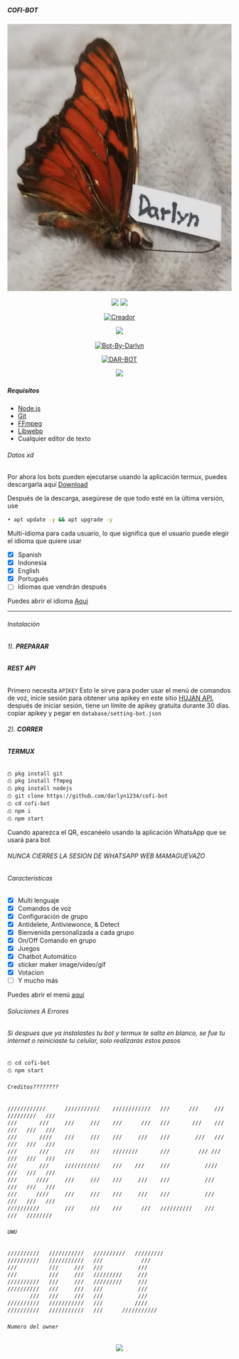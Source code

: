 ##### COFI-BOT

<p align="center">
<img src="https://github.com/darlyn1234/soff1/blob/main/thub_1.jpg?raw=true" alt="jpg" width="600" height="600"/>
</p>
<p align="center">
    <img
        src="https://img.shields.io/badge/node.js%20-%2343853D.svg?&style=for-the-badge&logo=node.js&logoColor=white" />
    <img
        src="https://img.shields.io/badge/javascript%20-%23323330.svg?&style=for-the-badge&logo=javascript&logoColor=%23F7DF1E" />
</p>

<p align="center">
<a href="https://github.com/darlyn1234"><img title="Creador" src="https://img.shields.io/badge/Author-Darlyn-purple.svg?style=for-the-badge&logo=github"></a>
</p>

<p align="center">
  <a href="https://www.youtube.com/"><img src="https://img.shields.io/badge/YouTube-DARLYN IWI-ff0000?style=for-the-badge&logo=youtube&logoColor=ff0000&lihttps://youtu.be/n9fUrhPf5-8-8" /></a>
  <a name=hendra759&label=VIEWS&style=flat-square&color=orange" />

<p align="center">
</p>
<p align="center">
<a href="##"><img title="Bot-By-Darlyn" src="https://img.shields.io/static/v1?label=Lenguaje&message=Espa%C3%B1ol&color=purple"></a>
</p>
<p align="center">
<a href="#"><img title="DAR-BOT" src="https://img.shields.io/static/v1?label=WhatsApp&message=Bot&color=red"></a>
</p>
                                                                                                              
<p align='center'>
   <a href="https://wa.me/51918303426"><img height="30" src="https://github.com/shanduy/ShanBot/blob/main/temples/d9d97d48264770f85d35c208f279152c.png?raw=true"></a>
</P>

##### Requisitos
* [Node.js](https://nodejs.org/en/)
* [Git](https://git-scm.com/downloads)
* [FFmpeg](https://github.com/BtbN/FFmpeg-Builds/releases/download/autobuild-2020-12-08-13-03/ffmpeg-n4.3.1-26-gca55240b8c-win64-gpl-4.3.zip)
* [Libwebp](https://developers.google.com/speed/webp/download)
* Cualquier editor de texto

###### Datos xd
Por ahora los bots pueden ejecutarse usando la aplicación termux, puedes descargarla aquí [Download](https://f-droid.org/en/packages/com.termux/) 

Después de la descarga, asegúrese de que todo esté en la última versión, use
```bash 
• apt update -y && apt upgrade -y
```
Multi-idioma para cada usuario, lo que significa que el usuario puede elegir el idioma que quiere usar

- [x] Spanish
- [x] Indonesia
- [x] English
- [x] Portugués
- [ ] Idiomas que vendrán después

Puedes abrir el idioma  [Aqui](https://github.com/darlyn1234/cofi-bot/tree/main/language)
***

###### Instalación

###### 1). **PREPARAR**

###### **REST API**

Primero necesita `APIKEY` Esto le sirve para poder usar el menú de comandos de voz, inicie sesión para obtener una apikey en este sitio [HUJAN API](http://hujanapi.xyz/login), después de iniciar sesión, tiene un límite de apikey gratuita durante 30 días. copiar apikey y pegar en `database/setting-bot.json` 

###### 2). **CORRER**
###### **TERMUX**

```bash
⎙ pkg install git
⎙ pkg install ffmpeg
⎙ pkg install nodejs
⎙ git clone https://github.com/darlyn1234/cofi-bot
⎙ cd cofi-bot
⎙ npm i
⎙ npm start
```
Cuando aparezca el QR, escanéelo usando la aplicación WhatsApp que se usará para bot
###### NUNCA CIERRES LA SESION DE WHATSAPP WEB MAMAGUEVAZO
###### Características

- [x] Multi lenguaje
- [x] Comandos de voz 
- [x] Configuración de grupo
- [x] Antidelete, Antiviewonce, & Detect
- [x] Bienvenida personalizada a cada grupo
- [x] On/Off Comando en grupo
- [x] Juegos 
- [x] Chatbot Automático
- [x] sticker maker image/video/gif
- [x] Votacion 
- [ ] Y mucho más

Puedes abrir el menú [aquí](https://github.com/darlyn1234/cofi-bot/blob/main/functions/menu.js)

###### Soluciones A Errores
###### Si despues que ya instalastes tu bot y termux te salta en blanco, se fue tu internet o reiniciaste tu celular, solo realizaras estos pasos ######

```bash
⎙ cd cofi-bot
⎙ npm start
```
###### `Creditos????????`
```
////////////      ///////////    ////////////   ///      ///     ///    /////////   ///
///       ///     ///     ///    ///      ///   ///       ///    ///    ///   ///   ///
///       ////    ///     ///    ///     ///    ///        ///   ///    ///   ///   ///
///       ///     ///     ///    ////////       ///         /// ///     ///   ///   ///
///       ///     ///////////    ///    ///     ///           ////      ///   ///   ///
///      ////     ///     ///    ///     ///    ///           ///       ///   ///   ///
///      ////     ///     ///    ///     ///    ///           ///       ///   ///   ///
//////////        ///     ///    ///      ///   //////////    ///       ///   ////////
```
###### `UWU`
```
//////////   ///////////   //////////   /////////   
//////////   ///////////   ///            ///
///          ///     ///   ///           ///
///          ///     ///   /////////     ///
//////////   ///     ///   /////////     ///
//////////   ///     ///   ///           ///
       ///   ///     ///   ///           ///
//////////   ///////////   ///          ////
//////////   ///////////   ///      ///////////
```
###### `Numero del owner`

<p align='center'>
   <a href="https://wa.me/51918303426"><img height="30" src="https://github.com/shanduy/ShanBot/blob/main/temples/d9d97d48264770f85d35c208f279152c.png?raw=true"></a>
</P>

